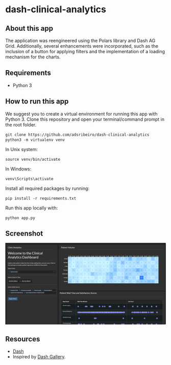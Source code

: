 # dash-clinical-analytics

## About this app
The application was reengineered using the Polars library and Dash AG Grid. Additionally, several enhancements were incorporated, such as the inclusion of a button for applying filters and the implementation of a loading mechanism for the charts.

## Requirements

* Python 3

## How to run this app

We suggest you to create a virtual environment for running this app with Python 3. Clone this repository 
and open your terminal/command prompt in the root folder.

```
git clone https://github.com/adsribeiro/dash-clinical-analytics
python3 -m virtualenv venv

```
In Unix system:
```
source venv/bin/activate

```
In Windows: 

```
venv\Scripts\activate
```

Install all required packages by running:
```
pip install -r requirements.txt
```

Run this app locally with:
```
python app.py
```

## Screenshot

![screenshot](img/screencapture.png)

## Resources

* [Dash](https://dash.plot.ly/)
* Inspired by [Dash Gallery]([https://dash.gallery/dash-clinical-analytics/]).
